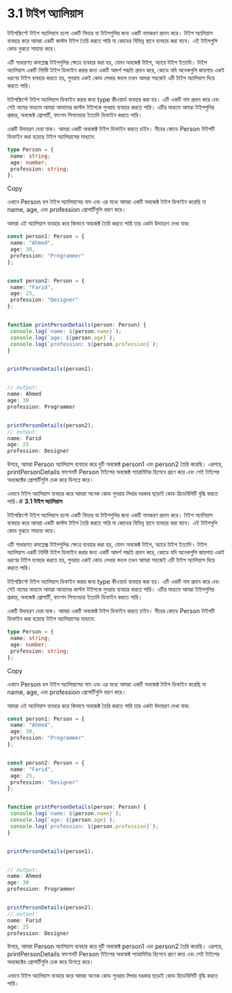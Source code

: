 
# **3.1 টাইপ অ্যালিয়াস**

টাইপস্ক্রিপ্টে টাইপ অ্যালিয়াস হলো একটি ফিচার যা টাইপগুলির জন্য একটি নামকরণ প্রদান করে। টাইপ অ্যালিয়াস ব্যবহার করে আমরা একটি কাস্টম টাইপ তৈরি করতে পারি যা কোডের বিভিন্ন স্থানে ব্যবহার করা যাবে। এই টাইপগুলি কোড বুঝতে সাহায্য করে।

এটি সাধারণত কমপ্লেক্স টাইপগুলির ক্ষেত্রে ব্যবহার করা হয়, যেমন অবজেক্ট টাইপ, অ্যারে টাইপ ইত্যাদি। টাইপ অ্যালিয়াস একটি নির্দিষ্ট টাইপ ডিফাইন করার জন্য একটি আদর্শ পদ্ধতি প্রদান করে, কোডে যদি অনেকগুলি জায়গায় একই ধরণের টাইপ ব্যবহার করতে হয়, পুনরায় একই কোড লেখার বদলে তখন আমরা সহজেই এটি টাইপ অ্যালিয়াস দিয়ে করতে পারি।

টাইপস্ক্রিপ্টে টাইপ অ্যালিয়াস ডিফাইন করার জন্য type কীওয়ার্ড ব্যবহার করা হয়। এটি একটি নাম প্রদান করে এবং সেই নামের মাধ্যমে আমরা আমাদের কাস্টম টাইপকে পুনরায় ব্যবহার করতে পারি। এটির মাধ্যমে আমরা টাইপগুলির প্রকার, অবজেক্ট প্রোপার্টি, ফাংশন সিগনেচার ইত্যাদি ডিফাইন করতে পারি।

একটি উদাহরণ দেয়া যাক। আমরা একটি অবজেক্ট টাইপ ডিফাইন করতে চাইব। নীচের কোডে Person টাইপটি ডিফাইন করা হয়েছে টাইপ অ্যালিয়াসের মাধ্যমে:

```typescript
type Person = {
 name: string;
 age: number;
 profession: string;
};
```

Copy

এখানে Person হল টাইপ অ্যালিয়াসের নাম এবং এর মধ্যে আমরা একটি অবজেক্ট টাইপ ডিফাইন করেছি যা name, age, এবং profession প্রোপার্টিগুলি ধারণ করে।

আমরা এই অ্যালিয়াস ব্যবহার করে কিভাবে অবজেক্ট তৈরি করতে পারি তার একটা উদাহরণ দেখা যাক:

```typescript
const person1: Person = {
 name: "Ahmed",
 age: 30,
 profession: "Programmer"
};


const person2: Person = {
 name: "Farid",
 age: 25,
 profession: "Designer"
};


function printPersonDetails(person: Person) {
 console.log(`name: ${person.name}`);
 console.log(`age: ${person.age}`);
 console.log(`profession: ${person.profession}`);
}


printPersonDetails(person1);


// output:
name: Ahmed
age: 30
profession: Programmer


printPersonDetails(person2);
// output:
name: Farid
age: 25
profession: Designer
```


উপরে, আমরা Person অ্যালিয়াস ব্যবহার করে দুটি অবজেক্ট person1 এবং person2 তৈরি করেছি। এরপরে, printPersonDetails ফাংশনটি Person টাইপের অবজেক্ট প্যারামিটার হিসেবে গ্রহণ করে এবং সেই টাইপের অবজেক্টের প্রোপার্টিগুলি চেক করে ডিসপ্লে করে।

এভাবে টাইপ অ্যালিয়াস ব্যবহার করে আমরা অনেক কোড পুনরায় লিখার দরকার ছাড়াই কোড রিডেবিলিটি বৃদ্ধি করতে পারি।# **3.1 টাইপ অ্যালিয়াস**

টাইপস্ক্রিপ্টে টাইপ অ্যালিয়াস হলো একটি ফিচার যা টাইপগুলির জন্য একটি নামকরণ প্রদান করে। টাইপ অ্যালিয়াস ব্যবহার করে আমরা একটি কাস্টম টাইপ তৈরি করতে পারি যা কোডের বিভিন্ন স্থানে ব্যবহার করা যাবে। এই টাইপগুলি কোড বুঝতে সাহায্য করে।

এটি সাধারণত কমপ্লেক্স টাইপগুলির ক্ষেত্রে ব্যবহার করা হয়, যেমন অবজেক্ট টাইপ, অ্যারে টাইপ ইত্যাদি। টাইপ অ্যালিয়াস একটি নির্দিষ্ট টাইপ ডিফাইন করার জন্য একটি আদর্শ পদ্ধতি প্রদান করে, কোডে যদি অনেকগুলি জায়গায় একই ধরণের টাইপ ব্যবহার করতে হয়, পুনরায় একই কোড লেখার বদলে তখন আমরা সহজেই এটি টাইপ অ্যালিয়াস দিয়ে করতে পারি।

টাইপস্ক্রিপ্টে টাইপ অ্যালিয়াস ডিফাইন করার জন্য type কীওয়ার্ড ব্যবহার করা হয়। এটি একটি নাম প্রদান করে এবং সেই নামের মাধ্যমে আমরা আমাদের কাস্টম টাইপকে পুনরায় ব্যবহার করতে পারি। এটির মাধ্যমে আমরা টাইপগুলির প্রকার, অবজেক্ট প্রোপার্টি, ফাংশন সিগনেচার ইত্যাদি ডিফাইন করতে পারি।

একটি উদাহরণ দেয়া যাক। আমরা একটি অবজেক্ট টাইপ ডিফাইন করতে চাইব। নীচের কোডে Person টাইপটি ডিফাইন করা হয়েছে টাইপ অ্যালিয়াসের মাধ্যমে:

```typescript
type Person = {
 name: string;
 age: number;
 profession: string;
};
```

Copy

এখানে Person হল টাইপ অ্যালিয়াসের নাম এবং এর মধ্যে আমরা একটি অবজেক্ট টাইপ ডিফাইন করেছি যা name, age, এবং profession প্রোপার্টিগুলি ধারণ করে।

আমরা এই অ্যালিয়াস ব্যবহার করে কিভাবে অবজেক্ট তৈরি করতে পারি তার একটা উদাহরণ দেখা যাক:

```typescript
const person1: Person = {
 name: "Ahmed",
 age: 30,
 profession: "Programmer"
};


const person2: Person = {
 name: "Farid",
 age: 25,
 profession: "Designer"
};


function printPersonDetails(person: Person) {
 console.log(`name: ${person.name}`);
 console.log(`age: ${person.age}`);
 console.log(`profession: ${person.profession}`);
}


printPersonDetails(person1);


// output:
name: Ahmed
age: 30
profession: Programmer


printPersonDetails(person2);
// output:
name: Farid
age: 25
profession: Designer
```


উপরে, আমরা Person অ্যালিয়াস ব্যবহার করে দুটি অবজেক্ট person1 এবং person2 তৈরি করেছি। এরপরে, printPersonDetails ফাংশনটি Person টাইপের অবজেক্ট প্যারামিটার হিসেবে গ্রহণ করে এবং সেই টাইপের অবজেক্টের প্রোপার্টিগুলি চেক করে ডিসপ্লে করে।

এভাবে টাইপ অ্যালিয়াস ব্যবহার করে আমরা অনেক কোড পুনরায় লিখার দরকার ছাড়াই কোড রিডেবিলিটি বৃদ্ধি করতে পারি।
